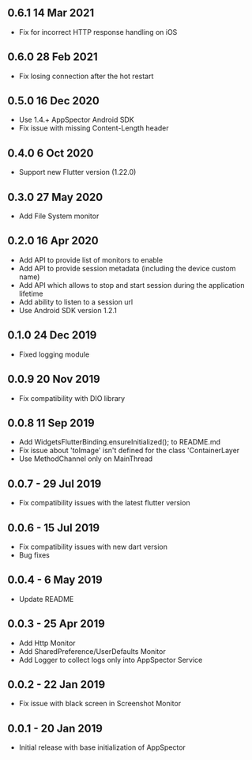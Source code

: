 ## 0.6.1 14 Mar 2021
* Fix for incorrect HTTP response handling on iOS

## 0.6.0 28 Feb 2021
* Fix losing connection after the hot restart

## 0.5.0 16 Dec 2020
* Use 1.4.+ AppSpector Android SDK
* Fix issue with missing Content-Length header

## 0.4.0 6 Oct 2020
* Support new Flutter version (1.22.0)

## 0.3.0 27 May 2020
* Add File System monitor

## 0.2.0 16 Apr 2020
* Add API to provide list of monitors to enable
* Add API to provide session metadata (including the device custom name)
* Add API which allows to stop and start session during the application lifetime
* Add ability to listen to a session url
* Use Android SDK version 1.2.1

## 0.1.0 24 Dec 2019
* Fixed logging module

## 0.0.9 20 Nov 2019
* Fix compatibility with DIO library

## 0.0.8 11 Sep 2019
* Add WidgetsFlutterBinding.ensureInitialized(); to README.md
* Fix issue about 'toImage' isn't defined for the class 'ContainerLayer
* Use MethodChannel only on MainThread

## 0.0.7 - 29 Jul 2019

* Fix compatibility issues with the latest flutter version

## 0.0.6 - 15 Jul 2019

* Fix compatibility issues with new dart version
* Bug fixes

## 0.0.4 - 6 May 2019

* Update README


## 0.0.3 - 25 Apr 2019

* Add Http Monitor
* Add SharedPreference/UserDefaults Monitor 
* Add Logger to collect logs only into AppSpector Service


## 0.0.2 - 22 Jan 2019

* Fix issue with black screen in Screenshot Monitor


## 0.0.1 - 20 Jan 2019

* Initial release with base initialization of AppSpector
